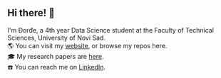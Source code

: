 ## Hi there! 👋
I'm Đorđe, a 4th year Data Science student at the Faculty of Technical Sciences, University of Novi Sad.<br>
🌎 You can visit my [website](https://stankovictab.github.io/), or browse my repos here.<br>
🎓 My research papers are [here](https://www.github.com/stankovictab/stankovictab/). <br>
☎️ You can reach me on [LinkedIn](https://www.linkedin.com/in/%C4%91or%C4%91e-stankovi%C4%87-574373172/).

<!--
**stankovictab/stankovictab** is a ✨ _special_ ✨ repository because its `README.md` (this file) appears on your GitHub profile.

Here are some ideas to get you started:

- 🔭 I’m currently working on ...
- 🌱 I’m currently learning ...
- 👯 I’m looking to collaborate on ...
- 🤔 I’m looking for help with ...
- 💬 Ask me about ...
- 📫 How to reach me: ...
- 😄 Pronouns: ...
- ⚡ Fun fact: ...
-->
